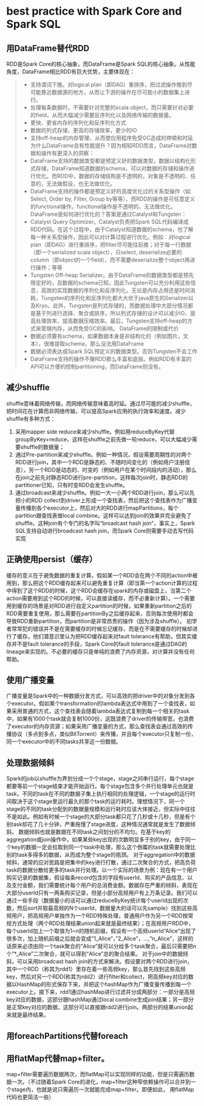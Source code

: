 # best practice with Spark Core and Spark SQL

## 用DataFrame替代RDD
RDD是Spark Core的核心抽象，而DataFrame是Spark SQL的核心抽象。从性能角度，DataFrame相比RDD有巨大优势，主要体现在：
>* 支持谓词下推。对logical plan（即DAG）重排序，把过滤操作推到尽可能靠近数据源的地方，从而让下游的操作在尽可能小的数据集上进行。
>* 处理每条数据时，不需要针对完整的scala object，而只需要针对必要的field，从而大幅减少需要反序列化以及网络传输的数据量。
>* 更快、更省内存的序列化和反序列化方式
>* 数据的列式存储，更高的存储效率，更少的IO
>* 支持off-heap的内存管理，从而使应用程序免受GC造成的停顿和时延
为什么DataFrame会有性能提升？因为相较RDD而言，DataFrame对数据和操作有更深入的洞察：
>* DataFrame支持的数据类型都是预定义好的数据类型，数据以结构化形式存储，DataFrame知道数据的schema，可以对数据的存储和操作进行优化。而RDD中，数据的存储结构是不透明的，对象是不透明的、任意的，无法做假设，也无法做优化。
>* DataFrame支持的操作都是预定义好的高度优化过的关系型操作（如Select, Order by, Filter, Group by等等），而RDD的操作是可任意定义的functional操作。functional操作是不透明的，无法做优化。
DataFrame是如何进行优化的？答案是通过Catalyst和Tungsten：
>* Catalyst Query Optimizer。Catalyst负责把Spark SQL代码编译成RDD代码。在这个过程中，由于Catalyst知道数据的schema，也了解每一种关系型操作，因此可以对计算过程进行优化。例如：对logical plan（即DAG）进行重排序，把filter尽可能往前推；对于每一行数据（即一个serialized scala object），只select, deserialize必要的column（即object的一个field），而不需要deserialize整个object再进行操作；等等
>* Tungsten Off-heap Serializer。由于DataFrame的数据类型都是预先限定好的，且数据的schema已知，因此Tungsten可以充分利用这些信息，高效的实现数据的序列化和反序列化。无论是内存占用还是时间消耗，Tungsten的序列化和反序列化都大大优于java原生的Serializer以及Kryo。此外，Tungsten是列式存储的，而数据处理中大部分情况都是基于列进行选择、聚合或排序，所以列式存储的设计可以减少IO、提高处理效率、提高数据压缩效率。最后，Tungsten支持off-heap的方式来管理内存，从而免受GC的影响。
DataFrame的限制或代价
>* 数据必须要有schema，如果数据本身是非结构化的（例如图片，文本），很难提取schema，那么没法用DataFrame
>* 数据必须表达成Spark SQL预定义的数据类型。否则Tungsten不会工作
>* DataFrame支持的操作不像RDD那么丰富和底层。例如RDD有丰富的API可以方便的控制partitioning，而DataFrame则没有。

## 减少shuffle
shuffle意味着网络传输，而网络传输意味着高时延。通过尽可能的减少shuffle，把时间花在计算而非网络传输，可以提高Spark应用的执行效率和速度。减少shuffle有多种方式：
1. 采用mapper side reduce来减少shuffle。例如用reduceByKey代替groupByKey+reduce，这样在shuffle之前先做一轮reduce，可以大幅减少需要shuffle的数据量；
2. 通过Pre-partition来减少shuffle。例如一种情况，假设需要周期性的对两个RDD进行join，其中一个RDD是静态的、不随时间变化的（例如用户注册信息），另一个RDD是动态的、时变的（例如用户在某个时间段内的活动），那么在join之前先对静态RDD进行pre-partition，这样每次join时，静态RDD的partitioner已知，只有时变RDD会发生shuffle。
3. 通过broadcast来减少shuffle。例如一大一小两个RDD进行join，那么可以先把小的RDD collect到driver上形成一个查找表，然后把这个查找表作为广播变量传播到各个executor上，然后对大的RDD进行mapPartitions，每个partition跟查找表做local combine。这样可以达到join的效果并完全避免了shuffle。这种join有个专门的名字叫“broadcast hash join”，事实上，Spark SQL支持自动进行broadcast hash join，而Spark Core则需要手动去写代码实现

## 正确使用persist（缓存）
缓存的意义在于避免数据的重复计算。假如某一个RDD会在两个不同的action中被用到，那么把这个RDD缓存起来可以避免重复计算（即当第一个action计算的过程中得到了这个RDD的时候，这个RDD会缓存在spark的内存或磁盘上，当第二个action需要用到这个RDD的时候，可以直接读缓存，而不必重新计算）。一个需要用到缓存的场景是对RDD进行自定义partition的时候，如果重新partition之后的RDD需要重复使用，那么需要在partitionBy之后缓存起来，否则每次使用时都会导致RDD重新partition，而partition是非常昂贵的操作（因为涉及shuffle）。
初学者常常犯的错误并不是在需要缓存的时候忘记缓存，而是在不需要缓存的时候却进行了缓存。他们潜意识里认为把RDD缓存起来对fault tolerance有帮助，但其实缓存并不是fault tolerance的手段，Spark Core的fault tolerance是通过DAG的lineage来实现的。不必要的缓存只是单纯的浪费了内存资源，对计算并没有任何帮助。

## 使用广播变量
广播变量是Spark中的一种数据分发方式，可以高效的把driver中的对象分发到各个executor。假如某个transformation的lambda表达式中用到了一个查找表，如果采用普通的方式，这个查找表会随着lambda表达式复制到每一个相关的task中，如果有1000个task就会复制1000份，这既浪费了driver的传输带宽，也浪费了executor的内存资源；如果采用广播变量的方式，那么查找表会通过高效的传播协议（多点到多点，类似BitTorrent）来传播，并且每个executor只复制一份，同一个executor中的不同tasks共享这一份数据。

## 处理数据倾斜
Spark的job以shuffle为界划分成一个个stage，stage之间串行运行，每个stage都要等前一个stage结束才能开始运行。每个stage包含多个并行处理单元也就是task，不同的task在不同的数据子集上执行相同的处理逻辑，一个stage的运行时间取决于这个stage里运行最久的那个task的运行耗时。理想情况下，同一个stage的不同的task分配到的数据量规模和运行耗时应该大体接近，但实际中往往不是如此。例如有时候一个stage的大部分task都只花了几秒或十几秒，但是有个别task却花了几十分钟，严重拖慢了stage进度，这种情况通常就是发生了数据倾斜。 
数据倾斜也就是数据在不同task之间划分的不均匀。在基于key的aggregation或join操作中，如果某些key出现的次数明显多于别的key，由于同一个key的数据一定会拉取到同一个task中处理，那么这个倒霉的task就需要处理比别的task多得多的数据，从而成为整个stage的瓶颈。
对于aggregation中的数据倾斜，通常的应对思路是把集中的key进行打散，通过二次聚合的方式，把高负荷task的数据分散给更多的task并行处理。以一个实际的场景为例：现在有一个用户购买记录的数据集，假设每条record包含的字段有userId、购买的产品信息、以及支付金额，我们需要统计每个用户的总消费金额。数据存在严重的倾斜，表现在大部分userId只有一两条购买记录，但是小部分高频用户有上万条记录。我们可以通过一些手段（数据量小的话可以通过reduceByKey统计每个userId出现的次数，然后sort并取最高频的N个userId，数据量大的话可以先sample）找到这些高频用户，把高频用户单独作为一个RDD特殊处理，普通用户作为另一个RDD按常规方式处理（两个RDD处理结果union起来就是最终结果）；在高频用户RDD中，每个userId加上一个取值为1~n的随机前缀，假设有一个高频userId“Alice”出现了很多次，加上随机前缀之后就会变成”1_Alice”，”2_Alice”，…,“n_Alice”，这样的话原来必须由同一个task聚合的”Alice”就可以分给多个task聚合，最后只需要把n个”*_Alice”二次聚合，就可以得到“Alice”总的聚合结果。
对于join中的数据倾斜，可以采用broadcast hash join的方式来解决。假设要对两个RDD进行join，其中一个RDD（称其为rdd1）里存在着一些高频key，那么首先找到这些高频key，然后对另一个RDD(称其为rdd2）进行filter和collect，把高频key对应的数据以HashMap的形式保存下来，并把这个hashMap作为广播变量传播到每一个executor上。接下来，rdd1通过hashMap进行过滤并分成两部分：一部分是高频key对应的数据，这部分跟hashMap通过local combine生成join结果；另一部分是正常key对应的数据，这部分可以直接跟rdd2进行join。两部分的结果union起来就是最终结果。

## 用foreachPartitions代替foreach

## 用flatMap代替map+filter。
map+filter需要遍历数据两次，而flatMap可以实现同样的功能，但是只需遍历数据一次。（不过随着Spark Core的进化，map+filter这种窄依赖操作可以合并到一个stage内，也就是说只需遍历一次就能完成map+filter。即便如此， 用flatMap代码也更简洁一些）
